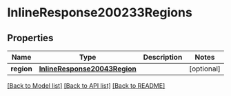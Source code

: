 # InlineResponse200233Regions

## Properties
Name | Type | Description | Notes
------------ | ------------- | ------------- | -------------
**region** | [**InlineResponse20043Region**](InlineResponse20043Region.md) |  | [optional] 

[[Back to Model list]](../README.md#documentation-for-models) [[Back to API list]](../README.md#documentation-for-api-endpoints) [[Back to README]](../README.md)

